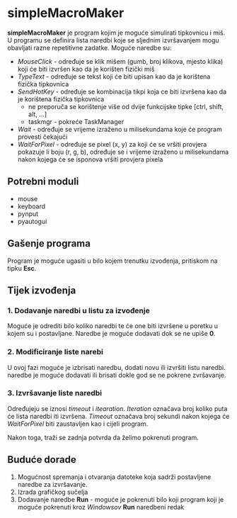 # simpleMacroMaker

**simpleMacroMaker** je program kojim je moguće simulirati tipkovnicu i miš. U programu se definira lista naredbi koje se sljednim izvršavanjem mogu obavljati razne repetitivne zadatke. Moguće naredbe su:
- *MouseClick* - određuje se klik mišem (gumb, broj klikova, mjesto klika) koji će biti izvršen kao da je korišten fizički miš
- *TypeText* - određuje se tekst koji će biti upisan kao da je korištena fizička tipkovnica
- *SendHotKey* - određuje se kombinacija tikpi koja ce biti izvršena kao da je korištena fizička tipkovnica 
    - ne preporuča se korištenje više od dvije funkcijske tipke [ctrl, shift, alt, ...]
    - taskmgr - pokreće TaskManager
- *Wait* - određuje se vrijeme izraženo u milisekundama koje će program provesti čekajući
- *WaitForPixel* - određuje se pixel (x, y) za koji će se vršiti provjera pokazuje li boju (r, g, b), određuje se i vrijeme izraženo u milisekundama nakon kojega će se isponova vršiti provjera pixela

## Potrebni moduli

- mouse
- keyboard
- pynput
- pyautogui

## Gašenje programa

Program je moguće ugasiti u bilo kojem trenutku izvođenja, pritiskom na tipku **Esc**.

## Tijek izvođenja

### 1. Dodavanje naredbi u listu za izvođenje

Moguće je odrediti bilo koliko naredbi te će one biti izvršene u poretku u kojem su i postavljane. Naredbe je moguće dodavati dok se ne upiše **0**.

### 2. Modificiranje liste narebi

U ovoj fazi moguće je izbrisati naredbu, dodati novu ili izvršiti listu naredbi. naredbe je moguće dodavati ili brisati dokle god se ne pokrene zvršavanje.

### 3. Izvršavanje liste naredbi

Određujeju se iznosi *timeout* i *itearation*. *Iteration* označava broj koliko puta će lista naredbi iti izvršena. *Timeout* označava broj sekundi nakon kojega će *WaitForPixel* biti zaustavljen kao i cijeli program.

Nakon toga, traži se zadnja potvrda da želimo pokrenuti program.

## Buduće dorade

1. Mogućnost spremanja i otvaranja datoteke koja sadrži postavljene naredbe za izvršavanje.
2. Izrada grafičkog sučelja
3. Dodavanje naredbe **Run** - moguće je pokrenuti bilo koji program koji je moguće pokrenuti kroz *Windowsov* **Run** naredbeni redak